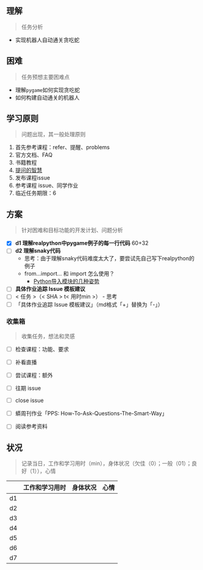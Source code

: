 ## 理解
> 任务分析

- 实现机器人自动通关贪吃蛇



## 困难
> 任务预想主要困难点

- 理解`pygame`如何实现贪吃蛇
- 如何构建自动通关的机器人



## 学习原则

> 问题出现，其一般处理原则

1. 首先参考课程：refer、提醒、problems
2. 官方文档、FAQ
3. 书籍教程
4. [提问的智慧](https://github.com/DebugUself/How-To-Ask-Questions-The-Smart-Way/blob/master/README-zh_CN.md) 
5. 发布课程issue
6. 参考课程 issue、同学作业
7. 临近任务期限：6



## 方案
> 针对困难和目标功能的开发计划、问题分析

- [x] **d1 理解realpython中pygame例子的每一行代码** 60+32
- [ ] **d2 理解snaky代码**
  - 思考：由于理解snaky代码难度太大了，要尝试先自己写下realpython的例子
  - from...import... 和 import 怎么使用？
    - [Python导入模块的几种姿势](https://codingpy.com/article/python-import-101/)
- [ ] **具体作业追踪 Issue 模板建议**
- [ ] < 任务 >（< SHA >   t< 用时min >）
        - 思考
- [ ] 「具体作业追踪 Issue 模板建议」（md格式「+」替换为「-」）
### 收集箱

> 收集任务，想法和灵感


- [ ] 检查课程：功能、要求
- [ ] 补看直播
- [ ] 尝试课程：额外
- [ ] 往期 issue
- [ ] close issue
- [ ] 蟒周刊作业「PPS: How-To-Ask-Questions-The-Smart-Way」
- [ ] 阅读参考资料



## 状况

> 记录当日，工作和学习用时（min），身体状况（欠佳（0）；一般（01）；良好（1）），心情

|      | 工作和学习用时 | 身体状况 | 心情 |
| ---- | -------------- | -------- | ---- |
| d1   |                |          |      |
| d2   |                |          |      |
| d3   |                |          |      |
| d4   |                |          |      |
| d5   |                |          |      |
| d6   |                |          |      |
| d7   |                |          |      |
